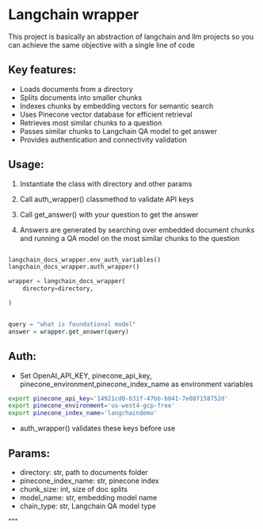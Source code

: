 # Langchain wrapper 


This project is basically an abstraction of langchain and llm projects so you can achieve the same objective with a single line of code


## Key features:

- Loads documents from a directory
- Splits documents into smaller chunks
- Indexes chunks by embedding vectors for semantic search
- Uses Pinecone vector database for efficient retrieval
- Retrieves most similar chunks to a question  
- Passes similar chunks to Langchain QA model to get answer
- Provides authentication and connectivity validation

## Usage:

1. Instantiate the class with directory and other params

2. Call auth_wrapper() classmethod to validate API keys 

3. Call get_answer() with your question to get the answer

4. Answers are generated by searching over embedded document chunks
   and running a QA model on the most similar chunks to the question
   

```python

langchain_docs_wrapper.env_auth_variables()
langchain_docs_wrapper.auth_wrapper()

wrapper = langchain_docs_wrapper(
    directory=directory,

)


query = "what is foundational model"
answer = wrapper.get_answer(query)

```

## Auth: 

- Set OpenAI_API_KEY, pinecone_api_key, pinecone_environment,pinecone_index_name  as environment variables

```bash
export pinecone_api_key='14921cd0-631f-47bb-b841-7e08f158752d'
export pinecone_environment='us-west4-gcp-free'
export pinecone_index_name='langchaindemo'
```

- auth_wrapper() validates these keys before use

## Params:

- directory: str, path to documents folder
- pinecone_index_name: str, pinecone index 
- chunk_size: int, size of doc splits
- model_name: str, embedding model name  
- chain_type: str, Langchain QA model type

"""
